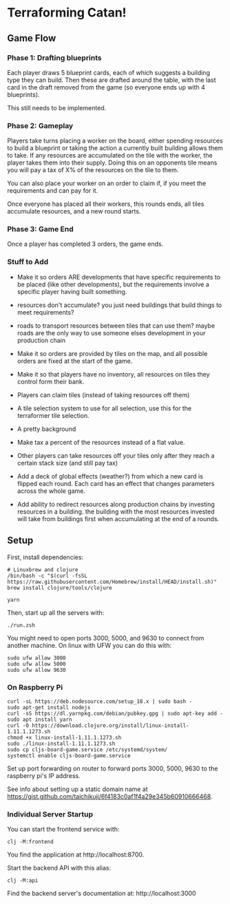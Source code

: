 # Terraforming Catan!

## Game Flow

### Phase 1: Drafting blueprints

Each player draws 5 blueprint cards, each of which suggests a building type they
can build.
Then these are drafted around the table, with the last card in the draft removed
from the game (so everyone ends up with 4 blueprints).

This still needs to be implemented.

### Phase 2: Gameplay

Players take turns placing a worker on the board, either spending resources to
build a blueprint or taking the action a currently built building allows them to
take.
If any resources are accumulated on the tile with the worker, the player takes
them into their supply.
Doing this on an opponents tile means you will pay a tax of X% of the resources
on the tile to them.

You can also place your worker on an order to claim if, if you meet the
requirements and can pay for it.

Once everyone has placed all their workers, this rounds ends, all tiles
accumulate resources, and a new round starts.

### Phase 3: Game End

Once a player has completed 3 orders, the game ends.

### Stuff to Add

 - Make it so orders ARE developments that have specific requirements to be
   placed (like other developments), but the requirements involve a specific
   player having built something.
 - resources don't accumulate?
   you just need buildings that build things to meet requirements?
 - roads to transport resources between tiles that can use them?
   maybe roads are the only way to use someone elses development in your
   production chain
 - Make it so orders are provided by tiles on the map, and all possible orders
   are fixed at the start of the game.
 - Make it so that players have no inventory, all resources on tiles they
   control form their bank.
 - Players can claim tiles (instead of taking resources off them)
 - A tile selection system to use for all selection, use this for the
   terraformer tile selection.
 - A pretty background
 - Make tax a percent of the resources instead of a flat value.
 - Other players can take resources off your tiles only after they reach a certain stack size (and still pay tax)
 - Add a deck of global effects (weather?) from which a new card is flipped each
   round.
   Each card has an effect that changes parameters across the whole game.

 - Add ability to redirect resources along production chains by investing
   resources in a building.
   the building with the most resources invested will take from buildings first
   when accumulating at the end of a rounds.

## Setup

First, install dependencies:

    # Linuxbrew and clojure
    /bin/bash -c "$(curl -fsSL https://raw.githubusercontent.com/Homebrew/install/HEAD/install.sh)"
    brew install clojure/tools/clojure

    yarn

Then, start up all the servers with:

    ./run.zsh

You might need to open ports 3000, 5000, and 9630 to connect from another
machine.
On linux with UFW you can do this with:

```
sudo ufw allow 3000
sudo ufw allow 5000
sudo ufw allow 9630
```

### On Raspberry Pi

```
curl -sL https://deb.nodesource.com/setup_18.x | sudo bash -
sudo apt-get install nodejs
curl -sS https://dl.yarnpkg.com/debian/pubkey.gpg | sudo apt-key add -
sudo apt install yarn
curl -O https://download.clojure.org/install/linux-install-1.11.1.1273.sh
chmod +x linux-install-1.11.1.1273.sh
sudo ./linux-install-1.11.1.1273.sh
sudo cp cljs-board-game.service /etc/systemd/system/
systemctl enable cljs-board-game.service
```

Set up port forwarding on router to forward ports 3000, 5000, 9630 to the
raspberry pi's IP address.

See info about setting up a static domain name at
https://gist.github.com/taichikuji/6f4183c0af1f4a29e345b60910666468.

### Individual Server Startup

You can start the frontend service with:

    clj -M:frontend

You find the application at http://localhost:8700.

Start the backend API with this alias:

    clj -M:api

Find the backend server's documentation at: http://localhost:3000
